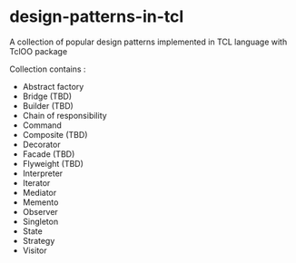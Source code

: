 # design-patterns-in-tcl
A collection of popular design patterns implemented in TCL language with TclOO package

Collection contains :
- Abstract factory
- Bridge (TBD)
- Builder (TBD)
- Chain of responsibility
- Command 
- Composite (TBD) 
- Decorator
- Facade (TBD)
- Flyweight (TBD) 
- Interpreter
- Iterator
- Mediator
- Memento
- Observer
- Singleton
- State
- Strategy
- Visitor
